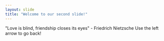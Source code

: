 ```yaml
---
layout: slide
title: "Welcome to our second slide!"
---
```

"Love is blind, friendship closes its eyes" - Friedrich Nietzsche
Use the left arrow to go back!
